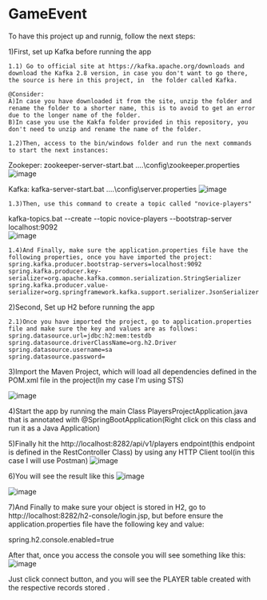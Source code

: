 # GameEvent

To have this project up and runnig, follow the next steps:

1)First, set up Kafka before running the app

	1.1) Go to official site at https://kafka.apache.org/downloads and download the Kafka 2.8 version, in case you don't want to go there, the source is here in this project, in  the folder called Kafka. 
	
	@Consider:
	A)In case you have downloaded it from the site, unzip the folder and rename the folder to a shorter name, this is to avoid to get an error due to the longer name of the folder.
	B)In case you use the Kakfa folder provided in this repository, you don't need to unzip and rename the name of the folder.

	1.2)Then, access to the bin/windows folder and run the next commands to start the next instances:
Zookeper:
zookeeper-server-start.bat ..\..\config\zookeeper.properties
![image](https://user-images.githubusercontent.com/78396172/115475476-4fa9db00-a205-11eb-9c63-a7431bf934cc.png)

Kafka:
kafka-server-start.bat ..\..\config\server.properties
![image](https://user-images.githubusercontent.com/78396172/115476060-a237c700-a206-11eb-90f7-2742f1bdb0f2.png)

	1.3)Then, use this command to create a topic called "novice-players"
kafka-topics.bat --create --topic novice-players --bootstrap-server localhost:9092	
![image](https://user-images.githubusercontent.com/78396172/115476209-065a8b00-a207-11eb-9c24-91187ea87d70.png)
	
	1.4)And Finally, make sure the application.properties file have the following properties, once you have imported the project:
	spring.kafka.producer.bootstrap-servers=localhost:9092
	spring.kafka.producer.key-serializer=org.apache.kafka.common.serialization.StringSerializer
	spring.kafka.producer.value-serializer=org.springframework.kafka.support.serializer.JsonSerializer

	
 2)Second, Set up H2 before running the app
 
	2.1)Once you have imported the project, go to application.properties file and make sure the key and values are as follows:
	spring.datasource.url=jdbc:h2:mem:testdb
	spring.datasource.driverClassName=org.h2.Driver
	spring.datasource.username=sa
	spring.datasource.password=

3)Import the Maven Project, which will load all dependencies defined in the POM.xml file in the project(In my case I'm using STS)

![image](https://user-images.githubusercontent.com/78396172/115479181-7e2bb400-a20d-11eb-91d8-397fbd1f46f8.png)
 


4)Start the app by running the main Class PlayersProjectApplication.java that is annotated with @SpringBootApplication(Right click on this class and run it as a Java Application)

5)Finally hit the http://localhost:8282/api/v1/players endpoint(this endpoint is defined in the RestController Class) by using any HTTP Client tool(in this case I will use Postman) 
![image](https://user-images.githubusercontent.com/78396172/115480516-3fe3c400-a210-11eb-958c-40e00f10becf.png)

6)You will see the result like this
![image](https://user-images.githubusercontent.com/78396172/115480910-19725880-a211-11eb-9ff5-73e0254567e2.png)

![image](https://user-images.githubusercontent.com/78396172/115493039-98bf5680-a228-11eb-810c-fd25d074d0bb.png)

7)And Finally to make sure your object is stored in H2, go to http://localhost:8282/h2-console/login.jsp, but before ensure the application.properties file have the following key and value:

spring.h2.console.enabled=true

After that, once you access the console you will see something like this:
![image](https://user-images.githubusercontent.com/78396172/115496558-898fd700-a22f-11eb-873a-07c267089738.png)

Just click connect button, and you will see the PLAYER table created with the respective records stored
.






